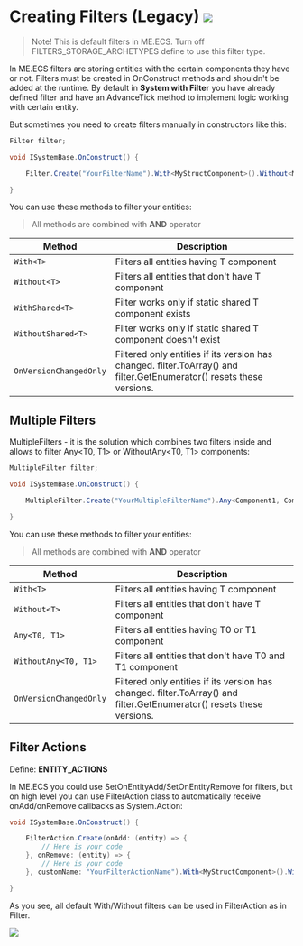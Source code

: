 # Creating Filters (Legacy) [![](Logo-Tiny.png)](/../../#glossary)

> Note! This is default filters in ME.ECS. Turn off FILTERS_STORAGE_ARCHETYPES define to use this filter type.

In ME.ECS filters are storing entities with the certain components they have or not.
Filters must be created in OnConstruct methods and shouldn't be added at the runtime.
By default in **System with Filter** you have already defined filter and have an AdvanceTick method to implement logic working with certain entity.

But sometimes you need to create filters manually in constructors like this:
```csharp
Filter filter;

void ISystemBase.OnConstruct() {

    Filter.Create("YourFilterName").With<MyStructComponent>().Without<MyComponent>().Push(ref this.filter);

}
```

You can use these methods to filter your entities:
> All methods are combined with **AND** operator

| Method | Description |
| ----- | ----- |
| ```With<T>``` | Filters all entities having T component |
| ```Without<T>``` | Filters all entities that don't have T component |
| ```WithShared<T>``` | Filter works only if static shared T component exists |
| ```WithoutShared<T>``` | Filter works only if static shared T component doesn't exist |
| ```OnVersionChangedOnly``` | Filtered only entities if its version has changed. filter.ToArray() and filter.GetEnumerator() resets these versions. |

## Multiple Filters
MultipleFilters - it is the solution which combines two filters inside and allows to filter Any<T0, T1> or WithoutAny<T0, T1> components:
```csharp
MultipleFilter filter;

void ISystemBase.OnConstruct() {

    MultipleFilter.Create("YourMultipleFilterName").Any<Component1, Component2>().Push(ref this.filter);

}
```

You can use these methods to filter your entities:
> All methods are combined with **AND** operator

| Method | Description |
| ----- | ----- |
| ```With<T>``` | Filters all entities having T component |
| ```Without<T>``` | Filters all entities that don't have T component |
| ```Any<T0, T1>``` | Filters all entities having T0 or T1 component |
| ```WithoutAny<T0, T1>``` | Filters all entities that don't have T0 and T1 component |
| ```OnVersionChangedOnly``` | Filtered only entities if its version has changed. filter.ToArray() and filter.GetEnumerator() resets these versions. |

## Filter Actions
Define: **ENTITY_ACTIONS**

In ME.ECS you could use SetOnEntityAdd/SetOnEntityRemove for filters, but on high level you can use FilterAction class to automatically receive onAdd/onRemove callbacks as System.Action:

```csharp
void ISystemBase.OnConstruct() {

    FilterAction.Create(onAdd: (entity) => {
        // Here is your code
    }, onRemove: (entity) => {
        // Here is your code
    }, customName: "YourFilterActionName").With<MyStructComponent>().Without<MyComponent>().Push();

}
```

As you see, all default With/Without filters can be used in FilterAction as in Filter.

[![](Footer.png)](/../../#glossary)
